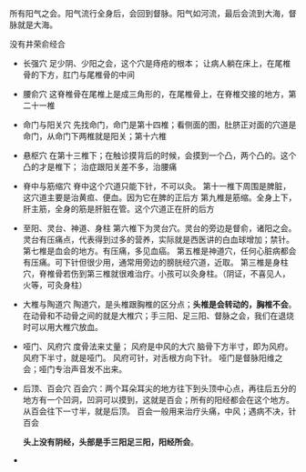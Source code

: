 
所有阳气之会。阳气流行全身后，会回到督脉。阳气如河流，最后会流到大海，督脉就是大海。

没有井荣俞经合

- 长强穴
  足少阴、少阳之会，这个穴是痔疮的根本；
  让病人躺在床上，在尾椎骨的下方，肛门与尾椎骨的中间

- 腰俞穴
  这脊椎骨在尾椎上是成三角形的，在尾椎骨上，在脊椎交接的地方，第二十一椎
  
- 命门与阳关穴
  先找命门，命门是第十四椎；看侧面的图，肚脐正对面的穴道是命门，从命门下两椎就是阳关；第十六椎
  
- 悬枢穴
  在第十三椎下；在触诊摸背后的时候，会摸到一个凸，两个凸的。这个凸的才是椎下；
  治症跟阳关差不多，治腰痛
  
- 脊中与筋缩穴
  脊中这个穴道只能下针，不可以灸。
  第十一椎下周围是脾脏，这穴道主要是治黄疸、便血。因为它在脾的正后方
  第九椎是筋缩。全身上下，肝主筋，全身的筋是肝脏在管。这个穴道正在肝的后方


- 至阳、灵台、神道、身柱
  第六椎下为灵台穴。灵台的旁边是督俞，诸阳之会。灵台有压痛点，代表得到过多的营养，实际就是西医讲的白血球增加；禁针。
  第七椎是血会的地方。有压痛，多见血癌。
  第五椎是神道穴，任何心脏病都会有压痛。可下针但很少用，通常用旁边的膀胱经穴道，近取。
  第三椎是身柱穴，脊椎骨若伤到第三椎就很难治疗。小孩可以灸身柱。（阴证，不喜见人，火等，可灸身柱）

- 大椎与陶道穴
  陶道穴，是头椎跟胸椎的区分点；**头椎是会转动的，胸椎不会**。
  在动骨和不动骨之间的就是大椎穴；手三阳、足三阳、督脉之会，我们在退烧时可以用大椎穴放血。
  
- 哑门、风府穴
  度骨法来丈量；
  风府是中风的大穴
  脑骨下方半寸，即为风府。风府下半寸，就是哑门。
  风府可针，对舌根方向下针。
  哑门是督脉阳维之会；哑门专治声音发不出来。

- 后顶、百会穴
  百会穴：两个耳朵耳尖的地方往下到头顶中心点，再往后五分的地方有一个凹洞，凹洞可以摸到，这就是百会；所有的阳经都会在这个地方。从百会往下一寸半，就是后顶。
  百会一般用来治疗头痛，中风；遇病不决，针百会
  
  **头上没有阴经，头部是手三阳足三阳，阳经所会**。

- 























